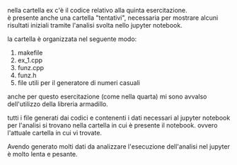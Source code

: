 nella cartella ex c'è il codice relativo alla quinta esercitazione.  
è presente anche una cartella "tentativi", necessaria per mostrare alcuni risultati iniziali tramite l'analisi svolta nello jupyter notebook.    
   
la cartella è organizzata nel seguente modo:  
1. makefile  
2. ex\_1.cpp  
3. funz.cpp  
4. funz.h  
5. file utili per il generatore di numeri casuali  
    
anche per questo esercitazione (come nella quarta) mi sono avvalso dell'utilizzo della libreria armadillo.    
   
tutti i file generati dai codici e contenenti i dati necessari al jupyter notebook per l'analisi si trovano nella cartella in cui è presente il notebook. ovvero l'attuale cartella in cui vi trovate.     
    
Avendo generato molti dati da analizzare l'esecuzione dell'analisi nel jupyter è molto lenta e pesante.  
